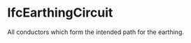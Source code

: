 IfcEarthingCircuit
==================
All conductors which form the intended path for the earthing.


